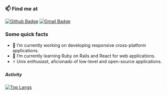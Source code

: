 ### 📫 Find me at
[![Github Badge](http://img.shields.io/badge/-Github-black?style=flat-square&logo=github&link=https://github.com/AlencarLH/)](https://github.com/AlencarLH/) 
[![Gmail Badge](https://img.shields.io/badge/-Gmail-d14836?style=flat-square&logo=Gmail&logoColor=white&link=mailto:defcon.luis19398@gmail.com)](mailto:defcon.luis19398@gmail.com)

### Some quick facts

<!--
**AlencarLH/AlencarLH** is a ✨ _special_ ✨ repository because its `README.md` (this file) appears on your GitHub profile.

Here are some ideas to get you started:
-->

- 🔭 I’m currently working on developing responsive cross-platform applications.
- 🌱 I’m currently learning Ruby on Rails and React for web applications.
- ⚡ Unix enthusiast, aficionado of low-level and open-source applications.

##### Activity
[![Top Langs](https://github-readme-stats.vercel.app/api/top-langs/?username=AlencarLH&langs_count=6&&layout=compact&hide_progress=false&theme=dracula)](https://github.com/AlencarLH/github-readme-stats)
